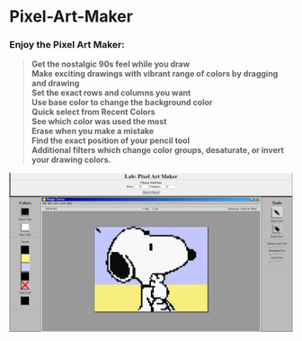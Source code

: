 # Pixel-Art-Maker
### Enjoy the Pixel Art Maker:
> **Get the nostalgic 90s feel while you draw** <br/>
> **Make exciting drawings with vibrant range of colors by dragging and drawing** <br/>
> **Set the exact rows and columns you want** <br/>
> **Use base color to change the background color** <br/>
> **Quick select from Recent Colors** <br/>
> **See which color was used the most** <br/>
> **Erase when you make a mistake** <br/>
> **Find the exact position of your pencil tool** <br/>
> **Additional filters which change color groups, desaturate, or invert your drawing colors.** <br/>

![alt text](https://raw.githubusercontent.com/sidinsomniac/Pixel-Art-Maker/master/snoopy.jpg)
